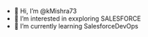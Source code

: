- 👋 Hi, I’m @kMishra73
- 👀 I’m interested in exxploring SALESFORCE
- 🌱 I’m currently learning SalesforceDevOps

<!---
kMishra73/kMishra73 is a ✨ special ✨ repository because its `README.md` (this file) appears on your GitHub profile.
You can click the Preview link to take a look at your changes.
--->
